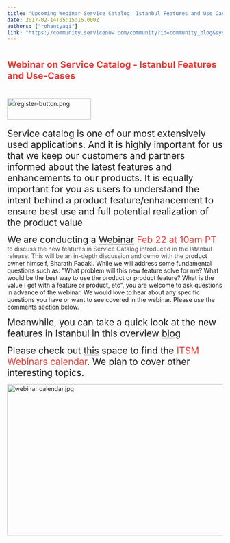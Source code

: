 ```yaml
---
title: "Upcoming Webinar Service Catalog  Istanbul Features and Use Cases"
date: 2017-02-14T05:15:16.000Z
authors: ["rohantyagi"]
link: "https://community.servicenow.com/community?id=community_blog&sys_id=e7aca625dbd0dbc01dcaf3231f9619eb"
---
```

<h1><span style="font-size: 16.0pt;"><span style="color: #e23d39;">Webinar on Service Catalog - Istanbul Features and Use-Cases</span>   </span></h1><h1><a href="https://servicenow-cmr.webex.com/mw3000/mywebex/default.do?nomenu=true&amp;siteurl=servicenow-cmr&amp;service=6&amp;rnd=0.3086624335494609&amp;main_url=https%3A//servicenow-cmr.webex.com/ec3000/eventcenter/event/eventAction.do%3FtheAction%3Ddetail%26%26%26EMK%3D4832534b00000003e777669a9b3308d3ecde41077d3e78fe085c76afd53ad8e1c95d2f3a30062a70%26siteurl%3Dservicenow-cmr%26confViewID%3D2862760202%26encryptTicket%3DSDJTSwAAAAMV9TDeARAfIrTesPc4ac6WHAXo3jiyYYe19rtjskTVXQ2%26"><img   alt="register-button.png" class="image-4 jive-image" height="50" src="0865748adb9c57049c9ffb651f961967.iix" style="font-size: 14px; font-weight: normal; line-height: 1.5; width: 196px; height: 50.3102px;" width="196"/></a></h1><p><span style="font-size: 16.0pt;">Service catalog is one of our most extensively used applications. And it is highly important for us that we keep our customers and partners informed about the latest features and enhancements to our products. It is equally important for you as users to understand the intent behind a product feature/enhancement to ensure best use and full potential realization of the product value</span></p><p></p><p><span style="font-size: 16.0pt;">We are conducting a <span style="text-decoration: underline; color: #e23d39;"><a title="" _jive_internal="true" href="/community?id=community_question&sys_id=c61947e1db5cdbc01dcaf3231f96195a">Webinar</a></span> <span style="color: #e23d39;">Feb 22 at 10am PT</span></span> <span style="color: #505050;">to discuss the new features in Service Catalog introduced in the Istanbul release. This will be an</span><span style="color: #505050;"> in-depth discussion and demo with the</span> product owner himself, Bharath Padaki. While we will address some fundamental questions such as: "What problem will this new feature solve for me? What would be the best way to use the product or product feature? What is the value I get with a feature or product, etc", you are welcome to ask questions in advance of the webinar. We would love to hear about any specific questions you have or want to see covered in the webinar. Please use the comments section below.</p><p></p><p><span style="font-size: 16.0pt;">Meanwhile, you can take a quick look at the new features in Istanbul in this overview </span><span style="font-size: 16.0pt;"><a title="" _jive_internal="true" href="/community?id=community_blog&sys_id=5b8c6ae1dbd0dbc01dcaf3231f961941">blog</a></span></p><p></p><p><span style="font-size: 16.0pt;">Please check out </span><span style="font-size: 16.0pt;"><a title="" _jive_internal="true" href="/community?id=community_article&sys_id=227ca2e1dbd0dbc01dcaf3231f9619c7">this</a></span><span style="font-size: 16.0pt;"> space to find the <span style="color: #e23d39;">ITSM Webinars calendar</span>. We plan to cover other interesting topics.<ins cite="mailto:Archana%20Penukonda" datetime="2017-02-01T15:55"><br/></ins></span></p><p></p><p><a _jive_internal="true" href="/community?id=community_forum&sys_id=a1291a2ddbd897c068c1fb651f961992"><img   alt="webinar calendar.jpg" class="image-3 jive-image" height="354" src="92e75d4adb98d344e9737a9e0f9619dd.iix" style="height: 354px; width: 667.112px;" width="667"/></a></p>